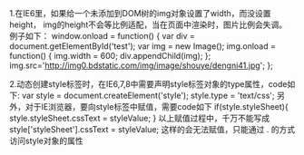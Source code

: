 1.在IE6里，如果给一个未添加到DOM树的img对象设置了width，而没设置height，
img的height不会等比例适配，当在页面中渲染时，图片比例会失调。
例子如下：
       window.onload = function() {
         var div = document.getElementById('test');
         var img = new Image();
         img.onload = function() {
                img.width = 600;
                div.appendChild(img);
         };
         img.src='http://img0.bdstatic.com/img/image/shouye/dengni41.jpg';
      };


2.动态创建style标签时，在IE6,7,8中需要声明style标签对象的type属性，code如下:
      var style = document.createElement('style');
      style.type = 'text/css';
另外，对于IE浏览器，要向style标签中赋值，需要code如下
      if(style.styleSheet){
        style.styleSheet.cssText = styleValue;
      }
以上赋值过程中，千万不能写成 
      style['styleSheet'].cssText = styleValue; 
这样的会无法赋值，只能通过 . 的方式访问style对象的属性

